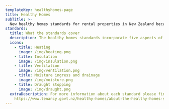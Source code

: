```yaml
---
templateKey: healthyhomes-page
title: Healthy Homes
subTitle: >-
  New healthy homes standards for rental properties in New Zealand became law on 1 July 2019. The standards will play a significant role in maintaining and improving the quality of the rental properties. These standards will help ensure landlords have healthier, safer properties and lower maintenance costs for their investments.
standards:
  title: What the standards cover
  description: The healthy homes standards incorporate five aspects of a property, which all contribute to a warm and dry home.
  icons:
    - title: Heating
      image: /img/heating.png
    - title: Insulation
      image: /img/insulation.png
    - title: Ventilation
      image: /img/ventilation.png
    - title: Moisture ingress and drainage
      image: /img/moisture.png
    - title: Draught stopping
      image: /img/draught.png
  extraDescription: For more information about each standard please find here -
    https://www.tenancy.govt.nz/healthy-homes/about-the-healthy-homes-standards/
---
```

